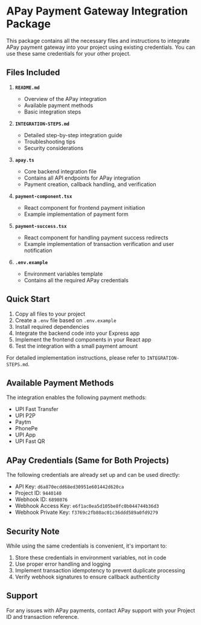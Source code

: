 # APay Payment Gateway Integration Package

This package contains all the necessary files and instructions to integrate APay payment gateway into your project using existing credentials. You can use these same credentials for your other project.

## Files Included

1. **`README.md`**
   - Overview of the APay integration
   - Available payment methods
   - Basic integration steps

2. **`INTEGRATION-STEPS.md`**
   - Detailed step-by-step integration guide
   - Troubleshooting tips
   - Security considerations

3. **`apay.ts`**
   - Core backend integration file
   - Contains all API endpoints for APay integration
   - Payment creation, callback handling, and verification

4. **`payment-component.tsx`**
   - React component for frontend payment initiation
   - Example implementation of payment form

5. **`payment-success.tsx`**
   - React component for handling payment success redirects
   - Example implementation of transaction verification and user notification

6. **`.env.example`**
   - Environment variables template
   - Contains all the required APay credentials

## Quick Start

1. Copy all files to your project
2. Create a `.env` file based on `.env.example`
3. Install required dependencies
4. Integrate the backend code into your Express app
5. Implement the frontend components in your React app
6. Test the integration with a small payment amount

For detailed implementation instructions, please refer to `INTEGRATION-STEPS.md`.

## Available Payment Methods

The integration enables the following payment methods:

- UPI Fast Transfer
- UPI P2P
- Paytm
- PhonePe
- UPI App
- UPI Fast QR

## APay Credentials (Same for Both Projects)

The following credentials are already set up and can be used directly:

- API Key: `d6a870ecdd68ed30951e601442d620ca`
- Project ID: `9440140`
- Webhook ID: `6898076`
- Webhook Access Key: `e6f1ac0ea5d105be8fc0b044744b36d3`
- Webhook Private Key: `f3769c2fb80ac01c36ddd589a0fd9279`

## Security Note

While using the same credentials is convenient, it's important to:

1. Store these credentials in environment variables, not in code
2. Use proper error handling and logging
3. Implement transaction idempotency to prevent duplicate processing
4. Verify webhook signatures to ensure callback authenticity

## Support

For any issues with APay payments, contact APay support with your Project ID and transaction reference.